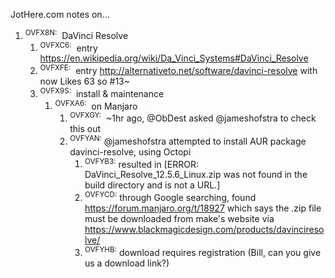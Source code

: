 JotHere.com notes on...
<ol>
	<li><sup><a id="OVFX8N" class="aself_KEP2FG">OVFX8N</a>:</sup> &nbsp;DaVinci Resolve<ol>
		<li><sup><a id="OVFXC6" class="aself_KEP2FG">OVFXC6</a>:</sup> &nbsp;entry <a href="https://en.wikipedia.org/wiki/Da_Vinci_Systems#DaVinci_Resolve">https://en.wikipedia.org/wiki/Da_Vinci_Systems#DaVinci_Resolve</a></li>
		<li><sup><a id="OVFXFE" class="aself_KEP2FG">OVFXFE</a>:</sup> &nbsp;entry <a href="http://alternativeto.net/software/davinci-resolve">http://alternativeto.net/software/davinci-resolve</a> with now Likes 63 so #13~</li>
		<li><sup><a id="OVFX9S" class="aself_KEP2FG">OVFX9S</a>:</sup> &nbsp;install &amp; maintenance<ol>
			<li><sup><a id="OVFXA6" class="aself_KEP2FG">OVFXA6</a>:</sup> &nbsp;on Manjaro<ol>
				<li><sup><a id="OVFXGY" class="aself_KEP2FG">OVFXGY</a>:</sup> &nbsp;~1hr ago, @ObDest asked @jameshofstra to check this out</li>
				<li><sup><a id="OVFYAN" class="aself_KEP2FG">OVFYAN</a>:</sup> @jameshofstra attempted to install AUR package davinci-resolve, using Octopi<br>
<ol>
					<li><sup><a id="OVFYB3" class="aself_KEP2FG">OVFYB3</a>:</sup> resulted in [ERROR: DaVinci_Resolve_12.5.6_Linux.zip was not found in the build directory and is not a URL.]</li>
					<li><sup><a id="OVFYCD" class="aself_KEP2FG">OVFYCD</a>:</sup> through Google searching, found <a href="https://forum.manjaro.org/t/18927">https://forum.manjaro.org/t/18927</a> which says the .zip file must be downloaded from make's website via <a href="https://www.blackmagicdesign.com/products/davinciresolve/">https://www.blackmagicdesign.com/products/davinciresolve/</a></li>
					<li><sup><a id="OVFYHB" class="aself_KEP2FG">OVFYHB</a>:</sup> download requires registration (Bill, can you give us a download link?)</li>
				</ol>
				</li>
			</ol>
			</li>
		</ol>
		</li>
	</ol>
	</li>
</ol>
